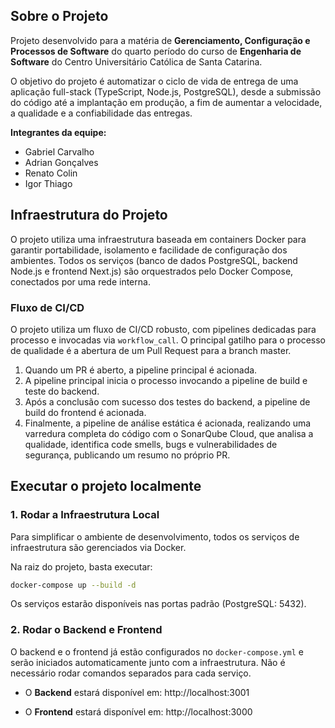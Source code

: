 ## Sobre o Projeto

Projeto desenvolvido para a matéria de **Gerenciamento, Configuração e Processos de Software** do quarto período do curso de **Engenharia de Software** do Centro Universitário Católica de Santa Catarina.

O objetivo do projeto é automatizar o ciclo de vida de entrega de uma aplicação full-stack (TypeScript, Node.js, PostgreSQL), desde a submissão do código até a implantação em produção, a fim de aumentar a velocidade, a qualidade e a confiabilidade das entregas.

**Integrantes da equipe:**
- Gabriel Carvalho
- Adrian Gonçalves
- Renato Colin
- Igor Thiago

## Infraestrutura do Projeto

O projeto utiliza uma infraestrutura baseada em containers Docker para garantir portabilidade, isolamento e facilidade de configuração dos ambientes. Todos os serviços (banco de dados PostgreSQL, backend Node.js e frontend Next.js) são orquestrados pelo Docker Compose, conectados por uma rede interna.

### Fluxo de CI/CD

O projeto utiliza um fluxo de CI/CD robusto, com pipelines dedicadas para processo e invocadas via `workflow_call`. O principal gatilho para o processo de qualidade é a abertura de um Pull Request para a branch master.

1. Quando um PR é aberto, a pipeline principal é acionada.
2. A pipeline principal inicia o processo invocando a pipeline de build e teste do backend.
3. Após a conclusão com sucesso dos testes do backend, a pipeline de build do frontend é acionada.
4. Finalmente, a pipeline de análise estática é acionada, realizando uma varredura completa do código com o SonarQube Cloud, que analisa a qualidade, identifica code smells, bugs e vulnerabilidades de segurança, publicando um resumo no próprio PR.

## Executar o projeto localmente

### 1. Rodar a Infraestrutura Local

Para simplificar o ambiente de desenvolvimento, todos os serviços de infraestrutura são gerenciados via Docker.

Na raiz do projeto, basta executar:

```bash
docker-compose up --build -d
```

Os serviços estarão disponíveis nas portas padrão (PostgreSQL: 5432).

### 2. Rodar o Backend e Frontend

O backend e o frontend já estão configurados no `docker-compose.yml` e serão iniciados automaticamente junto com a infraestrutura. Não é necessário rodar comandos separados para cada serviço.

- O **Backend** estará disponível em: http://localhost:3001

- O **Frontend** estará disponível em: http://localhost:3000

